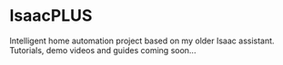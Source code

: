 # IsaacPLUS
Intelligent home automation project based on my older Isaac assistant. Tutorials, demo videos and guides coming soon...


